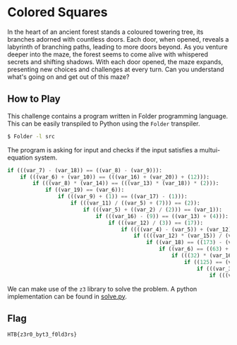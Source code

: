 # Colored Squares

In the heart of an ancient forest stands a coloured towering tree, its branches
adorned with countless doors. Each door, when opened, reveals a labyrinth of
branching paths, leading to more doors beyond. As you venture deeper into the
maze, the forest seems to come alive with whispered secrets and shifting
shadows. With each door opened, the maze expands, presenting new choices and
challenges at every turn. Can you understand what's going on and get out of
this maze?

## How to Play

This challenge contains a program written in Folder programming language. This
can be easily transpiled to Python using the `Folder` transpiler.

```bash
$ Folder -l src
```

The program is asking for input and checks if the input satisfies a
multui-equation system.

```python
if (((var_7) - (var_18)) == ((var_8) - (var_9))):
    if (((var_6) + (var_10)) == (((var_16) + (var_20)) + (12))):
        if (((var_8) * (var_14)) == (((var_13) * (var_18)) * (2))):
            if ((var_19) == (var_6)):
                if (((var_9) + (1)) == ((var_17) - (1))):
                    if (((var_11) / ((var_5) + (7))) == (2)):
                        if (((var_5) + ((var_2) / (2))) == (var_1)):
                            if (((var_16) - (9)) == ((var_13) + (4))):
                                if (((var_12) / (3)) == (17)):
                                    if ((((var_4) - (var_5)) + (var_12)) == ((var_14) + (20))):
                                        if ((((var_12) * (var_15)) / (var_14)) == (24)):
                                            if ((var_18) == ((173) - (var_4))):
                                                if ((var_6) == ((63) + (var_5))):
                                                    if (((32) * (var_16)) == ((var_7) * (var_0))):
                                                        if ((125) == (var_21)):
                                                            if (((var_3) - (var_2)) == (57)):
                                                                if (((var_17) - (var_15)) == ((var_18) + (1))):
```

We can make use of the `z3` library to solve the problem. A python
implementation can be found in [solve.py](solve.py).

## Flag

```
HTB{z3r0_byt3_f0ld3rs}
```
